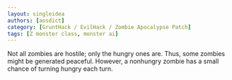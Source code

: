 ```yaml
---
layout: singleidea
authors: [aosdict]
category: [GruntHack / EvilHack / Zombie Apocalypse Patch]
tags: [Z monster class, monster ai]
---
```

Not all zombies are hostile; only the hungry ones are. Thus, some zombies might be generated peaceful. However, a nonhungry zombie has a small chance of turning hungry each turn.
